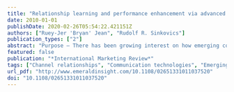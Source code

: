```yaml
---
title: "Relationship learning and performance enhancement via advanced information technology: The case of Taiwanese dragon electronics firms"
date: 2010-01-01
publishDate: 2020-02-26T05:54:22.421151Z
authors: ["Ruey-Jer 'Bryan' Jean", "Rudolf R. Sinkovics"]
publication_types: ["2"]
abstract: "Purpose – There has been growing interest on how emerging country firms can improve collaborative relationships with their international supply chain partners and improve performance outcomes. This paper aims to develop and test a model which emphasizes how advanced information technology and relationship learning can help Taiwanese electronics firms to improve their working relationship with international buyers. // Design/methodology/approach – Data were collected from 246 Taiwanese electronics firms which nurture relationships with international buyers. Structural equation modeling was employed to test the interrelationships between key concepts in the proposed conceptual model. // Findings – The findings suggest that applied technological innovation, a key IT resource, can enhance relationship learning for suppliers in their dealings with international buyers. This in turn contributes to higher supplier innovativeness and relationship performance. Moreover, applied technological innovation can improve supplier innovativeness directly. Interestingly however, applied technological innovation does not directly contribute to relationship performance. // Research limitations/implications – This paper provides empirical evidence on the contribution of applied technological innovation on enhancing relationship learning and innovation in interfirm relationships for Asia-Pacific dragon electronic firms. // Practical implications – Managers should focus on building relationship learning and adopting advanced IT to support joint learning activities in international channel relationships in order to improve relationship outcomes. // Originality/value – The paper develops hypotheses and tests a conceptual model which explains the contribution of applied technological innovation and relationship learning on supplier innovativeness and relationship performance."
featured: false
publication: "*International Marketing Review*"
tags: ["Channel relationships", "Communication technologies", "Emerging markets", "Innovation", "Taiwan"]
url_pdf: "http://www.emeraldinsight.com/10.1108/02651331011037520"
doi: "10.1108/02651331011037520"
---
```


